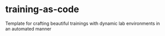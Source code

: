 # training-as-code
Template for crafting beautiful trainings with dynamic lab environments in an automated manner
